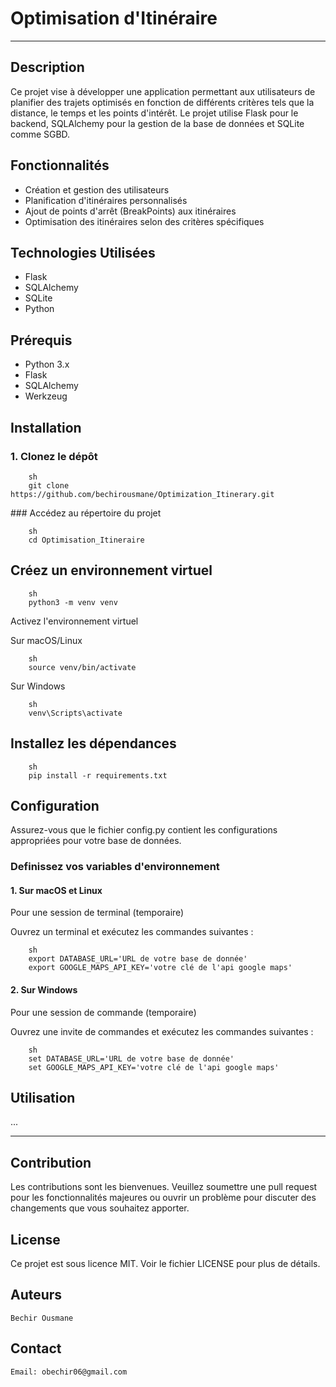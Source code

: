 # Optimisation d'Itinéraire

---

## Description
Ce projet vise à développer une application permettant aux utilisateurs de planifier des trajets optimisés en fonction de différents critères tels que la distance, le temps et les points d'intérêt. Le projet utilise Flask pour le backend, SQLAlchemy pour la gestion de la base de données et SQLite comme SGBD.

## Fonctionnalités
- Création et gestion des utilisateurs
- Planification d'itinéraires personnalisés
- Ajout de points d'arrêt (BreakPoints) aux itinéraires
- Optimisation des itinéraires selon des critères spécifiques

## Technologies Utilisées
- Flask
- SQLAlchemy
- SQLite
- Python

## Prérequis
- Python 3.x
- Flask
- SQLAlchemy
- Werkzeug

## Installation

### 1. Clonez le dépôt

        sh
        git clone https://github.com/bechirousmane/Optimization_Itinerary.git

 ### Accédez au répertoire du projet

        sh
        cd Optimisation_Itineraire

## Créez un environnement virtuel

        sh
        python3 -m venv venv

Activez l'environnement virtuel

Sur macOS/Linux

        sh
        source venv/bin/activate

Sur Windows

        sh
        venv\Scripts\activate

## Installez les dépendances

        sh
        pip install -r requirements.txt

## Configuration

Assurez-vous que le fichier config.py contient les configurations appropriées pour votre base de données.

### Definissez vos variables d'environnement 

#### 1. Sur macOS et Linux
Pour une session de terminal (temporaire)

Ouvrez un terminal et exécutez les commandes suivantes :

        sh
        export DATABASE_URL='URL de votre base de donnée'
        export GOOGLE_MAPS_API_KEY='votre clé de l'api google maps'

#### 2. Sur Windows
Pour une session de commande (temporaire)

Ouvrez une invite de commandes et exécutez les commandes suivantes :

        sh
        set DATABASE_URL='URL de votre base de donnée'
        set GOOGLE_MAPS_API_KEY='votre clé de l'api google maps'


## Utilisation
...

---

## Contribution

Les contributions sont les bienvenues. Veuillez soumettre une pull request pour les fonctionnalités majeures ou ouvrir un problème pour discuter des changements que vous souhaitez apporter.

## License
Ce projet est sous licence MIT. Voir le fichier LICENSE pour plus de détails.

## Auteurs
    Bechir Ousmane

## Contact

    Email: obechir06@gmail.com
    

